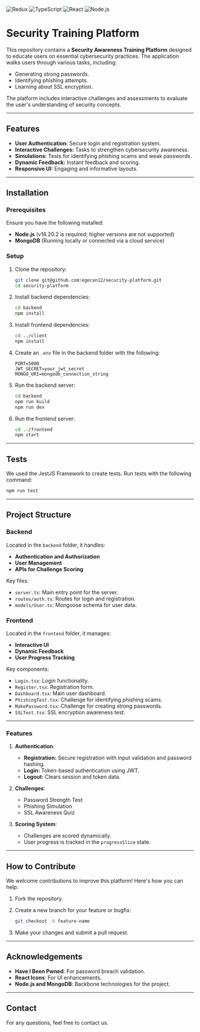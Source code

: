 ![Redux](https://img.shields.io/badge/Redux-593D88?style=for-the-badge&logo=redux&logoColor=white)
![TypeScript](https://img.shields.io/badge/TypeScript-3178C6?style=for-the-badge&logo=typescript&logoColor=white)
![React](https://img.shields.io/badge/React-61DAFB?style=for-the-badge&logo=react&logoColor=black)
![Node.js](https://img.shields.io/badge/Node.js-339933?style=for-the-badge&logo=node.js&logoColor=white)

# Security Training Platform

This repository contains a **Security Awareness Training Platform** designed to educate users on essential cybersecurity practices. The application walks users through various tasks, including:

- Generating strong passwords.
- Identifying phishing attempts.
- Learning about SSL encryption.

The platform includes interactive challenges and assessments to evaluate the user's understanding of security concepts.

---

## Features

- **User Authentication:** Secure login and registration system.
- **Interactive Challenges:** Tasks to strengthen cybersecurity awareness.
- **Simulations:** Tests for identifying phishing scams and weak passwords.
- **Dynamic Feedback:** Instant feedback and scoring.
- **Responsive UI:** Engaging and informative layouts.

---

## Installation

### Prerequisites

Ensure you have the following installed:

- **Node.js** (v16.20.2 is required; higher versions are not supported)
- **MongoDB** (Running locally or connected via a cloud service)

### Setup

1. Clone the repository:

   ```bash
   git clone git@github.com:egecan12/security-platform.git
   cd security-platform
   ```

2. Install backend dependencies:

   ```bash
   cd backend
   npm install
   ```

3. Install frontend dependencies:

   ```bash
   cd ../client
   npm install
   ```

4. Create an `.env` file in the backend folder with the following:

   ```env
   PORT=5000
   JWT_SECRET=your_jwt_secret
   MONGO_URI=mongodb_connection_string
   ```

5. Run the backend server:

   ```bash
   cd backend
   npm run build
   npm run dev
   ```

6. Run the frontend server:

   ```bash
   cd ../frontend
   npm start
   ```

---

## Tests

We used the JestJS Framework to create tests. Run tests with the following command:

```bash
npm run test
```

---

## Project Structure

### Backend

Located in the `backend` folder, it handles:

- **Authentication and Authorization**
- **User Management**
- **APIs for Challenge Scoring**

Key files:

- `server.ts`: Main entry point for the server.
- `routes/auth.ts`: Routes for login and registration.
- `models/User.ts`: Mongoose schema for user data.

### Frontend

Located in the `frontend` folder, it manages:

- **Interactive UI**
- **Dynamic Feedback**
- **User Progress Tracking**

Key components:

- `Login.tsx`: Login functionality.
- `Register.tsx`: Registration form.
- `Dashboard.tsx`: Main user dashboard.
- `PhishingTest.tsx`: Challenge for identifying phishing scams.
- `MakePassword.tsx`: Challenge for creating strong passwords.
- `SSLTest.tsx`: SSL encryption awareness test.

---

### Features

1. **Authentication**:

   - **Registration:** Secure registration with input validation and password hashing.
   - **Login:** Token-based authentication using JWT.
   - **Logout:** Clears session and token data.

2. **Challenges**:

   - Password Strength Test
   - Phishing Simulation
   - SSL Awareness Quiz

3. **Scoring System**:
   - Challenges are scored dynamically.
   - User progress is tracked in the `progressSlice` state.

---

## How to Contribute

We welcome contributions to improve this platform! Here's how you can help:

1. Fork the repository.
2. Create a new branch for your feature or bugfix:

   ```bash
   git checkout -b feature-name
   ```

3. Make your changes and submit a pull request.

---

## Acknowledgements

- **Have I Been Pwned**: For password breach validation.
- **React Icons**: For UI enhancements.
- **Node.js and MongoDB**: Backbone technologies for the project.

---

## Contact

For any questions, feel free to contact us.
